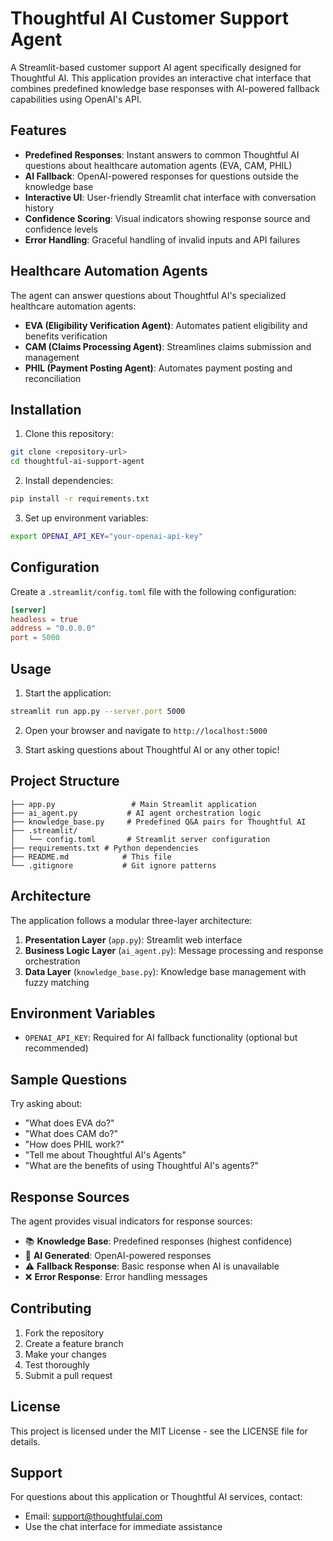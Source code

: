# Thoughtful AI Customer Support Agent

A Streamlit-based customer support AI agent specifically designed for Thoughtful AI. This application provides an interactive chat interface that combines predefined knowledge base responses with AI-powered fallback capabilities using OpenAI's API.

## Features

- **Predefined Responses**: Instant answers to common Thoughtful AI questions about healthcare automation agents (EVA, CAM, PHIL)
- **AI Fallback**: OpenAI-powered responses for questions outside the knowledge base
- **Interactive UI**: User-friendly Streamlit chat interface with conversation history
- **Confidence Scoring**: Visual indicators showing response source and confidence levels
- **Error Handling**: Graceful handling of invalid inputs and API failures

## Healthcare Automation Agents

The agent can answer questions about Thoughtful AI's specialized healthcare automation agents:

- **EVA (Eligibility Verification Agent)**: Automates patient eligibility and benefits verification
- **CAM (Claims Processing Agent)**: Streamlines claims submission and management
- **PHIL (Payment Posting Agent)**: Automates payment posting and reconciliation

## Installation

1. Clone this repository:
```bash
git clone <repository-url>
cd thoughtful-ai-support-agent
```

2. Install dependencies:
```bash
pip install -r requirements.txt
```

3. Set up environment variables:
```bash
export OPENAI_API_KEY="your-openai-api-key"
```

## Configuration

Create a `.streamlit/config.toml` file with the following configuration:

```toml
[server]
headless = true
address = "0.0.0.0"
port = 5000
```

## Usage

1. Start the application:
```bash
streamlit run app.py --server.port 5000
```

2. Open your browser and navigate to `http://localhost:5000`

3. Start asking questions about Thoughtful AI or any other topic!

## Project Structure

```
├── app.py                 # Main Streamlit application
├── ai_agent.py           # AI agent orchestration logic
├── knowledge_base.py     # Predefined Q&A pairs for Thoughtful AI
├── .streamlit/
│   └── config.toml       # Streamlit server configuration
├── requirements.txt # Python dependencies
├── README.md            # This file
└── .gitignore           # Git ignore patterns
```

## Architecture

The application follows a modular three-layer architecture:

1. **Presentation Layer** (`app.py`): Streamlit web interface
2. **Business Logic Layer** (`ai_agent.py`): Message processing and response orchestration
3. **Data Layer** (`knowledge_base.py`): Knowledge base management with fuzzy matching

## Environment Variables

- `OPENAI_API_KEY`: Required for AI fallback functionality (optional but recommended)

## Sample Questions

Try asking about:
- "What does EVA do?"
- "What does CAM do?"
- "How does PHIL work?"
- "Tell me about Thoughtful AI's Agents"
- "What are the benefits of using Thoughtful AI's agents?"

## Response Sources

The agent provides visual indicators for response sources:

- 📚 **Knowledge Base**: Predefined responses (highest confidence)
- 🤖 **AI Generated**: OpenAI-powered responses
- ⚠️ **Fallback Response**: Basic response when AI is unavailable
- ❌ **Error Response**: Error handling messages

## Contributing

1. Fork the repository
2. Create a feature branch
3. Make your changes
4. Test thoroughly
5. Submit a pull request

## License

This project is licensed under the MIT License - see the LICENSE file for details.

## Support

For questions about this application or Thoughtful AI services, contact:
- Email: support@thoughtfulai.com
- Use the chat interface for immediate assistance
